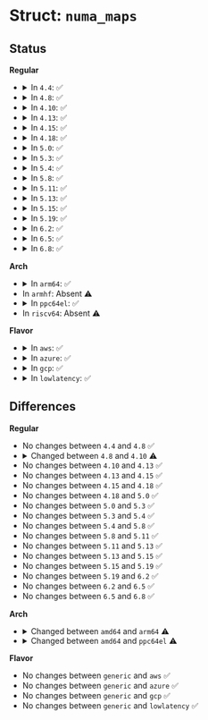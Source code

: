 # Struct: <code>numa_maps</code>

## Status
<b>Regular</b>
<ul>
<li>
<details>
<summary>In <code>4.4</code>: ✅</summary>

```c
struct numa_maps {
    long unsigned int pages;
    long unsigned int anon;
    long unsigned int active;
    long unsigned int writeback;
    long unsigned int mapcount_max;
    long unsigned int dirty;
    long unsigned int swapcache;
    long unsigned int node[64];
};
```
</details>
</li>
<li>
<details>
<summary>In <code>4.8</code>: ✅</summary>

```c
struct numa_maps {
    long unsigned int pages;
    long unsigned int anon;
    long unsigned int active;
    long unsigned int writeback;
    long unsigned int mapcount_max;
    long unsigned int dirty;
    long unsigned int swapcache;
    long unsigned int node[64];
};
```
</details>
</li>
<li>
<details>
<summary>In <code>4.10</code>: ✅</summary>

```c
struct numa_maps {
    long unsigned int pages;
    long unsigned int anon;
    long unsigned int active;
    long unsigned int writeback;
    long unsigned int mapcount_max;
    long unsigned int dirty;
    long unsigned int swapcache;
    long unsigned int node[1024];
};
```
</details>
</li>
<li>
<details>
<summary>In <code>4.13</code>: ✅</summary>

```c
struct numa_maps {
    long unsigned int pages;
    long unsigned int anon;
    long unsigned int active;
    long unsigned int writeback;
    long unsigned int mapcount_max;
    long unsigned int dirty;
    long unsigned int swapcache;
    long unsigned int node[1024];
};
```
</details>
</li>
<li>
<details>
<summary>In <code>4.15</code>: ✅</summary>

```c
struct numa_maps {
    long unsigned int pages;
    long unsigned int anon;
    long unsigned int active;
    long unsigned int writeback;
    long unsigned int mapcount_max;
    long unsigned int dirty;
    long unsigned int swapcache;
    long unsigned int node[1024];
};
```
</details>
</li>
<li>
<details>
<summary>In <code>4.18</code>: ✅</summary>

```c
struct numa_maps {
    long unsigned int pages;
    long unsigned int anon;
    long unsigned int active;
    long unsigned int writeback;
    long unsigned int mapcount_max;
    long unsigned int dirty;
    long unsigned int swapcache;
    long unsigned int node[1024];
};
```
</details>
</li>
<li>
<details>
<summary>In <code>5.0</code>: ✅</summary>

```c
struct numa_maps {
    long unsigned int pages;
    long unsigned int anon;
    long unsigned int active;
    long unsigned int writeback;
    long unsigned int mapcount_max;
    long unsigned int dirty;
    long unsigned int swapcache;
    long unsigned int node[1024];
};
```
</details>
</li>
<li>
<details>
<summary>In <code>5.3</code>: ✅</summary>

```c
struct numa_maps {
    long unsigned int pages;
    long unsigned int anon;
    long unsigned int active;
    long unsigned int writeback;
    long unsigned int mapcount_max;
    long unsigned int dirty;
    long unsigned int swapcache;
    long unsigned int node[1024];
};
```
</details>
</li>
<li>
<details>
<summary>In <code>5.4</code>: ✅</summary>

```c
struct numa_maps {
    long unsigned int pages;
    long unsigned int anon;
    long unsigned int active;
    long unsigned int writeback;
    long unsigned int mapcount_max;
    long unsigned int dirty;
    long unsigned int swapcache;
    long unsigned int node[1024];
};
```
</details>
</li>
<li>
<details>
<summary>In <code>5.8</code>: ✅</summary>

```c
struct numa_maps {
    long unsigned int pages;
    long unsigned int anon;
    long unsigned int active;
    long unsigned int writeback;
    long unsigned int mapcount_max;
    long unsigned int dirty;
    long unsigned int swapcache;
    long unsigned int node[1024];
};
```
</details>
</li>
<li>
<details>
<summary>In <code>5.11</code>: ✅</summary>

```c
struct numa_maps {
    long unsigned int pages;
    long unsigned int anon;
    long unsigned int active;
    long unsigned int writeback;
    long unsigned int mapcount_max;
    long unsigned int dirty;
    long unsigned int swapcache;
    long unsigned int node[1024];
};
```
</details>
</li>
<li>
<details>
<summary>In <code>5.13</code>: ✅</summary>

```c
struct numa_maps {
    long unsigned int pages;
    long unsigned int anon;
    long unsigned int active;
    long unsigned int writeback;
    long unsigned int mapcount_max;
    long unsigned int dirty;
    long unsigned int swapcache;
    long unsigned int node[1024];
};
```
</details>
</li>
<li>
<details>
<summary>In <code>5.15</code>: ✅</summary>

```c
struct numa_maps {
    long unsigned int pages;
    long unsigned int anon;
    long unsigned int active;
    long unsigned int writeback;
    long unsigned int mapcount_max;
    long unsigned int dirty;
    long unsigned int swapcache;
    long unsigned int node[1024];
};
```
</details>
</li>
<li>
<details>
<summary>In <code>5.19</code>: ✅</summary>

```c
struct numa_maps {
    long unsigned int pages;
    long unsigned int anon;
    long unsigned int active;
    long unsigned int writeback;
    long unsigned int mapcount_max;
    long unsigned int dirty;
    long unsigned int swapcache;
    long unsigned int node[1024];
};
```
</details>
</li>
<li>
<details>
<summary>In <code>6.2</code>: ✅</summary>

```c
struct numa_maps {
    long unsigned int pages;
    long unsigned int anon;
    long unsigned int active;
    long unsigned int writeback;
    long unsigned int mapcount_max;
    long unsigned int dirty;
    long unsigned int swapcache;
    long unsigned int node[1024];
};
```
</details>
</li>
<li>
<details>
<summary>In <code>6.5</code>: ✅</summary>

```c
struct numa_maps {
    long unsigned int pages;
    long unsigned int anon;
    long unsigned int active;
    long unsigned int writeback;
    long unsigned int mapcount_max;
    long unsigned int dirty;
    long unsigned int swapcache;
    long unsigned int node[1024];
};
```
</details>
</li>
<li>
<details>
<summary>In <code>6.8</code>: ✅</summary>

```c
struct numa_maps {
    long unsigned int pages;
    long unsigned int anon;
    long unsigned int active;
    long unsigned int writeback;
    long unsigned int mapcount_max;
    long unsigned int dirty;
    long unsigned int swapcache;
    long unsigned int node[1024];
};
```
</details>
</li>
</ul>
<b>Arch</b>
<ul>
<li>
<details>
<summary>In <code>arm64</code>: ✅</summary>

```c
struct numa_maps {
    long unsigned int pages;
    long unsigned int anon;
    long unsigned int active;
    long unsigned int writeback;
    long unsigned int mapcount_max;
    long unsigned int dirty;
    long unsigned int swapcache;
    long unsigned int node[64];
};
```
</details>
</li>
<li>
In <code>armhf</code>: Absent ⚠️
</li>
<li>
<details>
<summary>In <code>ppc64el</code>: ✅</summary>

```c
struct numa_maps {
    long unsigned int pages;
    long unsigned int anon;
    long unsigned int active;
    long unsigned int writeback;
    long unsigned int mapcount_max;
    long unsigned int dirty;
    long unsigned int swapcache;
    long unsigned int node[256];
};
```
</details>
</li>
<li>
In <code>riscv64</code>: Absent ⚠️
</li>
</ul>
<b>Flavor</b>
<ul>
<li>
<details>
<summary>In <code>aws</code>: ✅</summary>

```c
struct numa_maps {
    long unsigned int pages;
    long unsigned int anon;
    long unsigned int active;
    long unsigned int writeback;
    long unsigned int mapcount_max;
    long unsigned int dirty;
    long unsigned int swapcache;
    long unsigned int node[1024];
};
```
</details>
</li>
<li>
<details>
<summary>In <code>azure</code>: ✅</summary>

```c
struct numa_maps {
    long unsigned int pages;
    long unsigned int anon;
    long unsigned int active;
    long unsigned int writeback;
    long unsigned int mapcount_max;
    long unsigned int dirty;
    long unsigned int swapcache;
    long unsigned int node[1024];
};
```
</details>
</li>
<li>
<details>
<summary>In <code>gcp</code>: ✅</summary>

```c
struct numa_maps {
    long unsigned int pages;
    long unsigned int anon;
    long unsigned int active;
    long unsigned int writeback;
    long unsigned int mapcount_max;
    long unsigned int dirty;
    long unsigned int swapcache;
    long unsigned int node[1024];
};
```
</details>
</li>
<li>
<details>
<summary>In <code>lowlatency</code>: ✅</summary>

```c
struct numa_maps {
    long unsigned int pages;
    long unsigned int anon;
    long unsigned int active;
    long unsigned int writeback;
    long unsigned int mapcount_max;
    long unsigned int dirty;
    long unsigned int swapcache;
    long unsigned int node[1024];
};
```
</details>
</li>
</ul>

## Differences
<b>Regular</b>
<ul>
<li>
No changes between <code>4.4</code> and <code>4.8</code> ✅
</li>
<li>
<details>
<summary>Changed between <code>4.8</code> and <code>4.10</code> ⚠️</summary>
<ul>
<li>
<b>Field type changed. </b>
<code>long unsigned int node[64]</code> ➡️ <code>long unsigned int node[1024]</code>
</li>
</ul>
</details>
</li>
<li>
No changes between <code>4.10</code> and <code>4.13</code> ✅
</li>
<li>
No changes between <code>4.13</code> and <code>4.15</code> ✅
</li>
<li>
No changes between <code>4.15</code> and <code>4.18</code> ✅
</li>
<li>
No changes between <code>4.18</code> and <code>5.0</code> ✅
</li>
<li>
No changes between <code>5.0</code> and <code>5.3</code> ✅
</li>
<li>
No changes between <code>5.3</code> and <code>5.4</code> ✅
</li>
<li>
No changes between <code>5.4</code> and <code>5.8</code> ✅
</li>
<li>
No changes between <code>5.8</code> and <code>5.11</code> ✅
</li>
<li>
No changes between <code>5.11</code> and <code>5.13</code> ✅
</li>
<li>
No changes between <code>5.13</code> and <code>5.15</code> ✅
</li>
<li>
No changes between <code>5.15</code> and <code>5.19</code> ✅
</li>
<li>
No changes between <code>5.19</code> and <code>6.2</code> ✅
</li>
<li>
No changes between <code>6.2</code> and <code>6.5</code> ✅
</li>
<li>
No changes between <code>6.5</code> and <code>6.8</code> ✅
</li>
</ul>
<b>Arch</b>
<ul>
<li>
<details>
<summary>Changed between <code>amd64</code> and <code>arm64</code> ⚠️</summary>
<ul>
<li>
<b>Field type changed. </b>
<code>long unsigned int node[1024]</code> ➡️ <code>long unsigned int node[64]</code>
</li>
</ul>
</details>
</li>
<li>
<details>
<summary>Changed between <code>amd64</code> and <code>ppc64el</code> ⚠️</summary>
<ul>
<li>
<b>Field type changed. </b>
<code>long unsigned int node[1024]</code> ➡️ <code>long unsigned int node[256]</code>
</li>
</ul>
</details>
</li>
</ul>
<b>Flavor</b>
<ul>
<li>
No changes between <code>generic</code> and <code>aws</code> ✅
</li>
<li>
No changes between <code>generic</code> and <code>azure</code> ✅
</li>
<li>
No changes between <code>generic</code> and <code>gcp</code> ✅
</li>
<li>
No changes between <code>generic</code> and <code>lowlatency</code> ✅
</li>
</ul>
